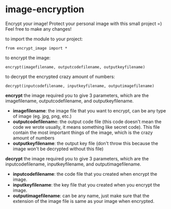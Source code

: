 # image-encryption
Encrypt your image! Protect your personal image with this small project =)
Feel free to make any changes!

to import the module to your project:
```
from encrypt_image import *
```

to encrypt the image:
```
encrypt(imagefilename, outputcodefilename, outputkeyfilename)
```

to decrypt the encrypted crazy amount of numbers:
```
decrypt(inputcodefilename, inputkeyfilename, outputimagefilename)
```

**encrypt** the image required you to give 3 parameters, which are the imagefilename, outputcodefilename, and outputkeyfilename.
  - **imagefilename**: the image file that you want to encrypt, can be any type of image (eg. jpg, png, etc.)
  - **outputcodefilenam**e: the output code file (this code doesn't mean the code we wrote usually, it means something like secret code). This file contain the most important things of the image, which is the crazy amount of numbers
  - **outputkeyfilename**: the output key file (don't throw this because the image won't be decrypted without this file)
  
**decrypt** the image required you to give 3 parameters, which are the inputcodefilename, inputkeyfilename, and outputimagefilename.
  - **inputcodefilename**: the code file that you created when encrypt the image.
  - **inputkeyfilename**: the key file that you created when you encrypt the image.
  - **outputimagefilename**: can be any name, just make sure that the extension of the image file is same as your image when encrypted.
